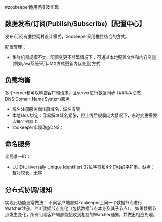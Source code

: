 #zookeeper适用场景及实现

数据发布/订阅(Publish/Subscribe)【配置中心】
---------------
发布/订阅有推拉两种设计模式，zookeeper采用推拉结合的方式。<br>

配置管理：
* 集群机器规模不大，配置变更不频繁情况下：可通过本地配置文件和内存变量(例如java系统采用JMX方式更新内存变量)方式

负载均衡
---------------
多个server都可以响应客户端请求，且server进行数据同步
######动态DNS(Domain Name System)服务

* 域名注册服务商注册域名：域名有限
* 本地Host绑定：容易解决域名紧张，但上线后规模庞大情况下，临时变更需要去每个机器上
* zookeeper实现动态DNS：

命名服务
---------------
全局唯一ID：
* UUID(Universally Unique Identifier):32位字符和4个短线的字符串。缺点：相对较长，无序

分布式协调/通知
---------------
实现此功能通常做法：
不同客户端都对Zookeeper上同一个数据节点进行Watcher注册，监听数据节点变化（包括数据节点本身及其子节点），
如果数据节点发生变化，所有订阅客户端都能接收到相应的Watcher通知，并做出相应处理。
